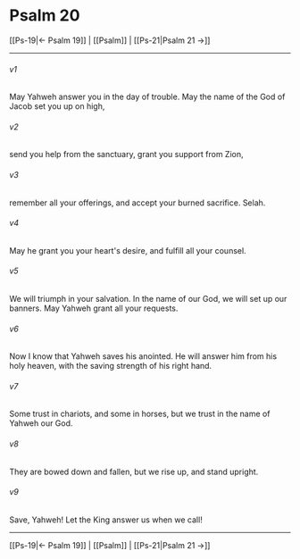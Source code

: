 # Psalm 20

[[Ps-19|← Psalm 19]] | [[Psalm]] | [[Ps-21|Psalm 21 →]]
***



###### v1 
May Yahweh answer you in the day of trouble. May the name of the God of Jacob set you up on high, 

###### v2 
send you help from the sanctuary, grant you support from Zion, 

###### v3 
remember all your offerings, and accept your burned sacrifice. Selah. 

###### v4 
May he grant you your heart's desire, and fulfill all your counsel. 

###### v5 
We will triumph in your salvation. In the name of our God, we will set up our banners. May Yahweh grant all your requests. 

###### v6 
Now I know that Yahweh saves his anointed. He will answer him from his holy heaven, with the saving strength of his right hand. 

###### v7 
Some trust in chariots, and some in horses, but we trust in the name of Yahweh our God. 

###### v8 
They are bowed down and fallen, but we rise up, and stand upright. 

###### v9 
Save, Yahweh! Let the King answer us when we call!

***
[[Ps-19|← Psalm 19]] | [[Psalm]] | [[Ps-21|Psalm 21 →]]
